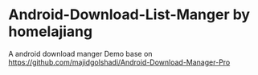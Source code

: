 # Android-Download-List-Manger by homelajiang
A android download manger Demo base on  https://github.com/majidgolshadi/Android-Download-Manager-Pro
